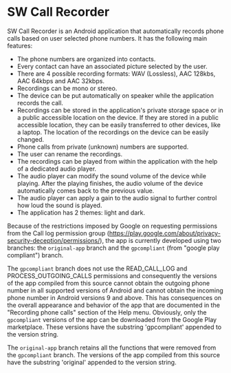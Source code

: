 # SW Call Recorder

SW Call Recorder is an Android application that automatically records phone calls based on user selected phone numbers.
It has the following main features:

- The phone numbers are organized into contacts.
- Every contact can have an associated picture selected by the user.
- There are 4 possible recording formats: WAV (Lossless),  AAC 128kbs, AAC 64kbps and AAC 32kbps.
- Recordings can be mono or stereo.
- The device can be put automatically on speaker while the application records the call.
- Recordings can be stored in the application's private storage space or in a public accessible location on the device. If they are stored in a public accessible location, they can be easily transferred to other devices, like a laptop. The location of the recordings on the device can be easily changed.
- Phone calls from private (unknown) numbers are supported.
- The user can rename the recordings.
- The recordings can be played from within the application with the help of a dedicated audio player.
- The audio player can modify the sound volume of the device while playing. After the playing finishes, the audio volume of the device automatically comes back to the previous value.
- The audio player can apply a gain to the audio signal to further control how loud the sound is played.
- The application has 2 themes: light and dark.

Because of the restrictions imposed by Google on requesting permissions from the Call log permission group (https://play.google.com/about/privacy-security-deception/permissions/), the app is currently developed using two branches: the `original-app` branch and the `gpcompliant` (from "google play compliant") branch.

The `gpcompliant` branch does not use the READ_CALL_LOG and PROCESS_OUTGOING_CALLS permissions and consequently the versions of the app compiled from this source cannot obtain the outgoing phone number in all supported versions of Android and cannot obtain the incoming phone number in Android versions 9 and above. This has consequences on the overall appearance and behavior of the app that are documented in the "Recording phone calls" section of the Help menu. Obviously, only the `gpcompliant` versions of the app can be downloaded from the Google Play marketplace. These versions have the substring 'gpcompliant' appended to the version string.

The `original-app` branch retains all the functions that were removed from the `gpcompliant` branch. The versions of the app compiled from this source have the substring 'original' appended to the version string.

<!--<a href="https://synaptic-call-recorder.en.aptoide.com/"><img width="135px" alt="Android app on Aptoide" src="https://cdn6.aptoide.com/includes/themes/2014/images/aptoide_badge.svg?timestamp=timestamp=20190529"></a>-->

<!-- <a href='https://play.google.com/store/apps/details?id=net.synapticweb.callrecorder.gpcompliant.full&pcampaignid=pcampaignidMKT-Other-global-all-co-prtnr-py-PartBadge-Mar2515-1'><img width="135px" alt='Get it on Google Play' src='https://play.google.com/intl/en_us/badges/static/images/badges/en_badge_web_generic.png'/></a> -->
